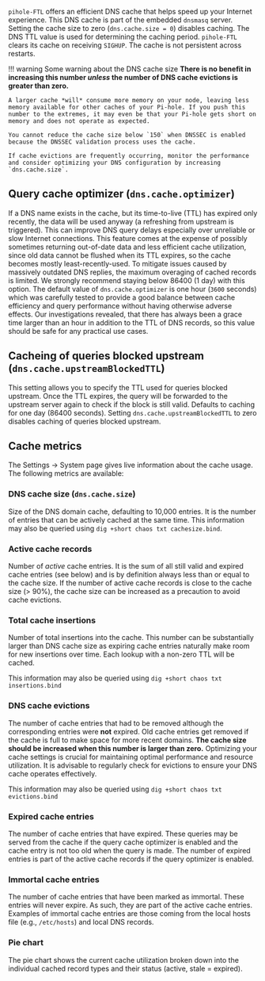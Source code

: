 `pihole-FTL` offers an efficient DNS cache that helps speed up your Internet experience. This DNS cache is part of the embedded `dnsmasq` server. Setting the cache size to zero (`dns.cache.size = 0`) disables caching. The DNS TTL value is used for determining the caching period. `pihole-FTL` clears its cache on receiving `SIGHUP`. The cache is not persistent across restarts.

<!-- markdownlint-disable code-block-style -->
!!! warning Some warning about the DNS cache size
    **There is no benefit in increasing this number *unless* the number of DNS cache evictions is greater than zero.**

    A larger cache *will* consume more memory on your node, leaving less memory available for other caches of your Pi-hole. If you push this number to the extremes, it may even be that your Pi-hole gets short on memory and does not operate as expected.

    You cannot reduce the cache size below `150` when DNSSEC is enabled because the DNSSEC validation process uses the cache.

    If cache evictions are frequently occurring, monitor the performance and consider optimizing your DNS configuration by increasing `dns.cache.size`.
<!-- markdownlint-enable code-block-style -->

## Query cache optimizer (`dns.cache.optimizer`)

If a DNS name exists in the cache, but its time-to-live (TTL) has expired only recently, the data will be used anyway (a refreshing from upstream is triggered). This can improve DNS query delays especially over unreliable or slow Internet connections. This feature comes at the expense of possibly sometimes returning out-of-date data and less efficient cache utilization, since old data cannot be flushed when its TTL expires, so the cache becomes mostly least-recently-used. To mitigate issues caused by massively outdated DNS replies, the maximum overaging of cached records is limited. We strongly recommend staying below 86400 (1 day) with this option. The default value of `dns.cache.optimizer` is one hour (`3600` seconds) which was carefully tested to provide a good balance between cache efficiency and query performance without having otherwise adverse effects. Our investigations revealed, that there has always been a grace time larger than an hour in addition to the TTL of DNS records, so this value should be safe for any practical use cases.

## Cacheing of queries blocked upstream (`dns.cache.upstreamBlockedTTL`)

This setting allows you to specify the TTL used for queries blocked upstream. Once the TTL expires, the query will be forwarded to the upstream server again to check if the block is still valid. Defaults to caching for one day (86400 seconds). Setting `dns.cache.upstreamBlockedTTL` to zero disables caching of queries blocked upstream.

## Cache metrics

The Settings -> System page gives live information about the cache usage. The following metrics are available:

### DNS cache size (`dns.cache.size`)

Size of the DNS domain cache, defaulting to 10,000 entries. It is the number of entries that can be actively cached at the same time.
This information may also be queried using `dig +short chaos txt cachesize.bind`.

### Active cache records

Number of *active* cache entries. It is the sum of all still valid and expired cache entries (see below) and is by definition always less than or equal to the cache size. If the number of active cache records is close to the cache size (> 90%), the cache size can be increased as a precaution to avoid cache evictions.

### Total cache insertions

Number of total insertions into the cache. This number can be substantially larger than DNS cache size as expiring cache entries naturally make room for new insertions over time. Each lookup with a non-zero TTL will be cached.

This information may also be queried using `dig +short chaos txt insertions.bind`

### DNS cache evictions

The number of cache entries that had to be removed although the corresponding entries were **not** expired. Old cache entries get removed if the cache is full to make space for more recent domains. **The cache size should be increased when this number is larger than zero.** Optimizing your cache settings is crucial for maintaining optimal performance and resource utilization. It is advisable to regularly check for evictions to ensure your DNS cache operates effectively.

This information may also be queried using `dig +short chaos txt evictions.bind`

### Expired cache entries

The number of cache entries that have expired. These queries may be served from the cache if the query cache optimizer is enabled and the cache entry is not too old when the query is made. The number of expired entries is part of the active cache records if the query optimizer is enabled.

### Immortal cache entries

The number of cache entries that have been marked as immortal. These entries will never expire. As such, they are part of the active cache entries. Examples of immortal cache entries are those coming from the local hosts file (e.g., `/etc/hosts`) and local DNS records.

### Pie chart

The pie chart shows the current cache utilization broken down into the individual cached record types and their status (active, stale = expired).
